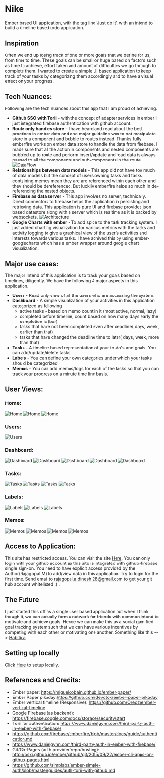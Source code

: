# Nike
Ember based UI application, with the tag line 'Just do it', with an intend to build a timeline based todo application.
## Inspiration
Often we end up losing track of one or more goals that we define for us, from time to time. These goals can be small or huge based on factors such as time to achieve, effort taken and amount of difficulties we go through to complete them. I wanted to create a simple UI based application to keep track of your tasks by categorizing them accordingly and to have a visual effect on your progress.
## Tech Nuances:
Following are the tech nuances about this app that I am proud of achieving.
- **Github SSO with Torii** - with the concept of adapter services in ember I just integrated firebase authentication with github account.
- **Route only handles store** - I have heard and read about the best practices in ember data and one major guideline was to not manipulate store in a component and bubble to routes instead. Thanks fully emberfire works on ember data store to handle the data from firebase. I made sure that all the action in components and nested components are bubbled up to route and perform insert/update and read data is always passed to all the components and sub-components in the route.
![DataFlow](https://file.ac/EFrrZnCjY9M/image006.png?refresh=true&timeout=10)
- **Relationships between data models** - This app did not have too much of data models but the concept of users owning tasks and tasks containing memos mean they are are referenced within each other and they should be dereferenced. But luckily emberfire helps so much in de-referencing the nested objects.
- **Firebase as data server** - This app involves no server, technically. Direct connectors to firebase helps the application in persisting and retrieving data. This application is pure UI and firebase provides json based datastore along with a server which is realtime as it is backed by websockets.
![Architecture](https://file.ac/EFrrZnCjY9M/image007.png?refresh=true&timeout=10)
- **Google Charts with ember** - To add spice to the task tracking system. I just added charting visualization for various metrics with the tasks and activity logging to give a graphical view of the user's activities and interests towards various tasks. I have achived this by using ember-googlecharts which has a ember wrapper around google chart visualization.

## Major use cases:
The major intend of this application is to track your goals based on timelines, diligently. We have the following 4 major aspects in this application.
 - **Users** - Read only view of all the users who are accessing the system.
 - **Dashboard** - A simple visualization of your activities in this application categorized as following
 	- active tasks - based on memo count in it (most active, normal, lazy)
	- completed before timeline, count based on how many days early the completion is (bar)
	- tasks that have not been completed even after deadline( days, week, earlier than that)
	- tasks that have changed the deadline time to later( days, week, more than that)
 - **Tasks** - A timeline based representation of your to-do's and goals. You can add/update/delete tasks
 - **Labels** - You can define your own categories under which your tasks should be categorized
 - **Memos** - You can add memos/logs for each of the tasks so that you can track your progress on a minute time line basis.
## User Views:
### Home:
![Home](https://file.ac/EFrrZnCjY9M/image010.png)
![Home](https://file.ac/EFrrZnCjY9M/image011.png)
![Home](https://file.ac/EFrrZnCjY9M/image012.png)
### Users:
![Users](https://file.ac/EFrrZnCjY9M/image101.png)
### Dashboard:
![Dashboard](https://file.ac/EFrrZnCjY9M/image201.png)
![Dashboard](https://file.ac/EFrrZnCjY9M/image201.png)
![Dashboard](https://file.ac/EFrrZnCjY9M/image203.png)
![Dashboard](https://file.ac/EFrrZnCjY9M/image204.png)
![Dashboard](https://file.ac/EFrrZnCjY9M/image205.png)
### Tasks:
![Tasks](https://file.ac/EFrrZnCjY9M/image300.png)
![Tasks](https://file.ac/EFrrZnCjY9M/image301.png)
![Tasks](https://file.ac/EFrrZnCjY9M/image302.png)
![Tasks](https://file.ac/EFrrZnCjY9M/image303.png)
### Labels:
![Labels](https://file.ac/EFrrZnCjY9M/image002.png)
![Labels](https://file.ac/EFrrZnCjY9M/image401.png)
![Labels](https://file.ac/EFrrZnCjY9M/image402.png)
### Memos:
![Memos](https://file.ac/EFrrZnCjY9M/image501.png)
![Memos](https://file.ac/EFrrZnCjY9M/image502.png)
![Memos](https://file.ac/EFrrZnCjY9M/image503.png)
![Memos](https://file.ac/EFrrZnCjY9M/image504.png)

## Access to Application:
This site has restricted access. You can visit the site [Here](https://rajagopal28.github.io/Nike/). You can only login with your github account as this site is integrated with github-firebase single sign-on. You need to have explicit access provided by the Author(Rajagopal.M) to add/view data in this application. Try to login for the first time. Send email to rajagopal.a.dinesh.28@gmail.com to get your git hub account whitelisted :) .

## The Future
I just started this off as a single user based application but when I think though it, we can actually form a network for friends with common intend to motivate and achieve goals. Hence we can make this as a social gamified goal tracking system such that we can have various incentives by competing with each other or motivating one another. Something like this --> [Habitica](https://habitica.com/)


## Setting up locally
Click [Here](Setup.md) to setup locally.

## References and Credits:
 - Ember paper: https://miguelcobain.github.io/ember-paper/
 - Ember Paper pikaday:https://github.com/devotox/ember-paper-pikaday
 - Ember vertical timeline (Responsive): https://github.com/Oreoz/ember-vertical-timeline
 - Google Firebase (as backend): https://firebase.google.com/docs/storage/security/start
 - Torii for authentication: https://www.danielgynn.com/third-party-auth-in-ember-with-firebase/
  - https://github.com/firebase/emberfire/blob/master/docs/guide/authentication.md
  - https://www.danielgynn.com/third-party-auth-in-ember-with-firebase/
 - Git/Gh-Pages (auth provider/repo/hosting): http://osxi.github.io/ember/github/git/2015/09/22/ember-cli-apps-on-github-pages.html
  - https://github.com/simplabs/ember-simple-auth/blob/master/guides/auth-torii-with-github.md
